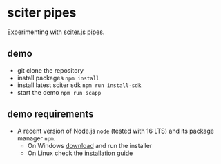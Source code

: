# sciter pipes

Experimenting with [sciter.js](https://sciter.com/) pipes.

## demo

- git clone the repository
- install packages `npm install`
- install latest sciter sdk `npm run install-sdk`
- start the demo `npm run scapp`

## demo requirements

- A recent version of Node.js `node` (tested with 16 LTS) and its package manager `npm`.
    - On Windows [download](https://nodejs.dev/download/) and run the installer
    - On Linux check the [installation guide](https://www.digitalocean.com/community/tutorials/how-to-install-node-js-on-ubuntu-20-04#option-2-%E2%80%94-installing-node-js-with-apt-using-a-nodesource-ppa)

